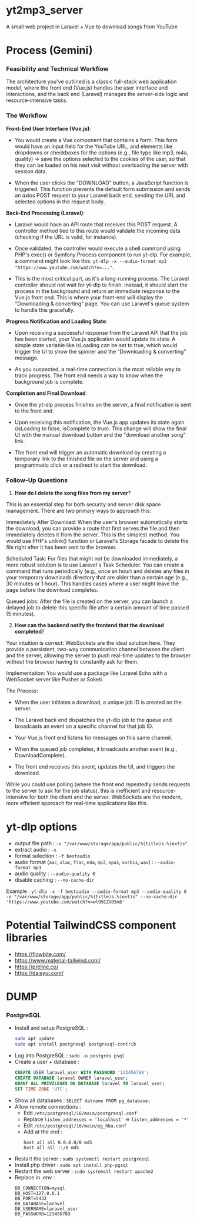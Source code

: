 # yt2mp3_server

A small web project in Laravel + Vue to download songs from YouTube

# Process (Gemini)

### Feasibility and Technical Workflow
The architecture you've outlined is a classic full-stack web application model, where the front end (Vue.js) handles the user interface and interactions, and the back end (Laravel) manages the server-side logic and resource-intensive tasks.

### The Workflow
**Front-End User Interface (Vue.js)**:

- You would create a Vue component that contains a form. This form would have an input field for the YouTube URL, and elements like dropdowns or checkboxes for the options (e.g., file type like mp3, m4a, quality) -> save the options selected to the cookies of the user, so that they can be loaded on his next visit without overloading the server with session data.

- When the user clicks the "DOWNLOAD" button, a JavaScript function is triggered. This function prevents the default form submission and sends an axios POST request to your Laravel back end, sending the URL and selected options in the request body.

**Back-End Processing (Laravel)**:

- Laravel would have an API route that receives this POST request. A controller method tied to this route would validate the incoming data (checking if the URL is valid, for instance).

- Once validated, the controller would execute a shell command using PHP's exec() or Symfony Process component to run yt-dlp. For example, a command might look like this: `yt-dlp -x --audio-format mp3 "https://www.youtube.com/watch?v=..."`.

- This is the most critical part, as it's a long-running process. The Laravel controller should not wait for yt-dlp to finish. Instead, it should start the process in the background and return an immediate response to the Vue.js front end. This is where your front-end will display the "Downloading & converting" page. You can use Laravel's queue system to handle this gracefully.

**Progress Notification and Loading State**:

- Upon receiving a successful response from the Laravel API that the job has been started, your Vue.js application would update its state. A simple state variable like isLoading can be set to true, which would trigger the UI to show the spinner and the "Downloading & converting" message.

- As you suspected, a real-time connection is the most reliable way to track progress. The front end needs a way to know when the background job is complete.

**Completion and Final Download**:

- Once the yt-dlp process finishes on the server, a final notification is sent to the front end.

- Upon receiving this notification, the Vue.js app updates its state again (isLoading to false, isComplete to true). This change will show the final UI with the manual download button and the "download another song" link.

- The front end will trigger an automatic download by creating a temporary link to the finished file on the server and using a programmatic click or a redirect to start the download.

### Follow-Up Questions
1. **How do I delete the song files from my server**?

This is an essential step for both security and server disk space management. There are two primary ways to approach this:

Immediately After Download: When the user's browser automatically starts the download, you can provide a route that first serves the file and then immediately deletes it from the server. This is the simplest method. You would use PHP's unlink() function or Laravel's Storage facade to delete the file right after it has been sent to the browser.

Scheduled Task: For files that might not be downloaded immediately, a more robust solution is to use Laravel's Task Scheduler. You can create a command that runs periodically (e.g., once an hour) and deletes any files in your temporary downloads directory that are older than a certain age (e.g., 30 minutes or 1 hour). This handles cases where a user might leave the page before the download completes.

Queued jobs: After the file is created on the server, you can launch a delayed job to delete this specific file after a certain amount of time passed (5 minutes).

2. **How can the backend notify the frontend that the download completed**?

Your intuition is correct: WebSockets are the ideal solution here. They provide a persistent, two-way communication channel between the client and the server, allowing the server to push real-time updates to the browser without the browser having to constantly ask for them.

Implementation: You would use a package like Laravel Echo with a WebSocket server like Pusher or Soketi.

The Process:

- When the user initiates a download, a unique job ID is created on the server.

- The Laravel back end dispatches the yt-dlp job to the queue and broadcasts an event on a specific channel for that job ID.

- Your Vue.js front end listens for messages on this same channel.

- When the queued job completes, it broadcasts another event (e.g., DownloadComplete).

- The front end receives this event, updates the UI, and triggers the download.

While you could use polling (where the front end repeatedly sends requests to the server to ask for the job status), this is inefficient and resource-intensive for both the client and the server. WebSockets are the modern, more efficient approach for real-time applications like this.

# yt-dlp options

- output file path : `-o "/var/www/storage/app/public/%(title)s.%(ext)s"`
- extract audio : `-x`
- format selection : `-f bestaudio`
- audio format (`aac`, `alac`, `flac`, `m4a`, `mp3`, `opus`, `vorbis`, `wav`) : `--audio-format mp3`
- audio quality : `--audio-quality 0`
- disable caching : `--no-cache-dir`

Example : `yt-dlp -x -f bestaudio --audio-format mp3 --audio-quality 0 -o "/var/www/storage/app/public/%(title)s.%(ext)s" --no-cache-dir 'https://www.youtube.com/watch?v=wl95CZVD5m8'`

# Potential TailwindCSS component libraries

- https://flowbite.com/
- https://www.material-tailwind.com/
- https://preline.co/
- https://daisyui.com/

# DUMP

### PostgreSQL

- Install and setup PostgreSQL :
    ```bash
    sudo apt update
    sudo apt install postgresql postgresql-contrib
    ```
- Log into PostgreSQL : `sudo -u postgres psql`
- Create a user + database :
    ```sql
    CREATE USER laravel_user WITH PASSWORD '123456789';
    CREATE DATABASE laravel OWNER laravel_user;
    GRANT ALL PRIVILEGES ON DATABASE laravel TO laravel_user;
    SET TIME ZONE 'UTC';
    ```
- Show all databases : `SELECT datname FROM pg_database;`
- Allow remote connections :
    - Edit `/etc/postgresql/16/main/postgresql.conf`
    - Replace `listen_addresses = 'localhost'` => `listen_addresses = '*'`
    - Edit `/etc/postgresql/16/main/pg_hba.conf`
    - Add at the end :
        ```
        host all all 0.0.0.0/0 md5
        host all all ::/0 md5
        ```
- Restart the server : `sudo systemctl restart postgresql`
- Install php driver : `sudo apt install php-pgsql`
- Restart the web server : `sudo systemctl restart apache2`
- Replace in .env :
    ```
    DB_CONNECTION=mysql
    DB_HOST=127.0.0.1
    DB_PORT=5432
    DB_DATABASE=laravel
    DB_USERNAME=laravel_user
    DB_PASSWORD=123456789
    ```
